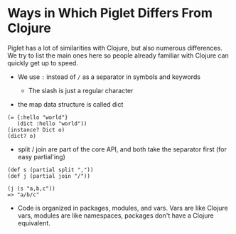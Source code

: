 # Ways in Which Piglet Differs From Clojure

Piglet has a lot of similarities with Clojure, but also numerous differences. We
try to list the main ones here so people already familiar with Clojure can
quickly get up to speed.

- We use `:` instead of `/` as a separator in symbols and keywords
  - The slash is just a regular character

- the map data structure is called dict 

```piglet
(= {:hello "world"}
   (dict :hello "world"))
(instance? Dict o)
(dict? o)
```

- split / join are part of the core API, and both take the separator first (for
  easy partial'ing)
  
```piglet
(def s (partial split ","))
(def j (partial join "/"))

(j (s "a,b,c"))
=> "a/b/c"
```

- Code is organized in packages, modules, and vars. Vars are like Clojure vars,
  modules are like namespaces, packages don't have a Clojure equivalent.
  
```piglet

```
